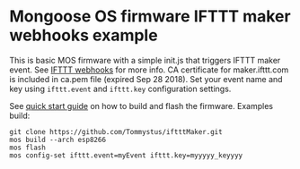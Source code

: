 # Mongoose OS firmware IFTTT maker webhooks example

This is basic MOS firmware with a simple init.js that triggers IFTTT maker event.
See [IFTTT webhooks](https://ifttt.com/maker_webhooks) for more info.
CA certificate for maker.ifttt.com is included in ca.pem file (expired Sep 28 2018).
Set your event name and key using ```ifttt.event``` and ```ifttt.key``` configuration settings.

See [quick start guide](https://mongoose-os.com/docs/#/quickstart/)
on how to build and flash the firmware.
Examples build:
```
git clone https://github.com/Tommystus/iftttMaker.git
mos build --arch esp8266
mos flash
mos config-set ifttt.event=myEvent ifttt.key=myyyyy_keyyyy
```

